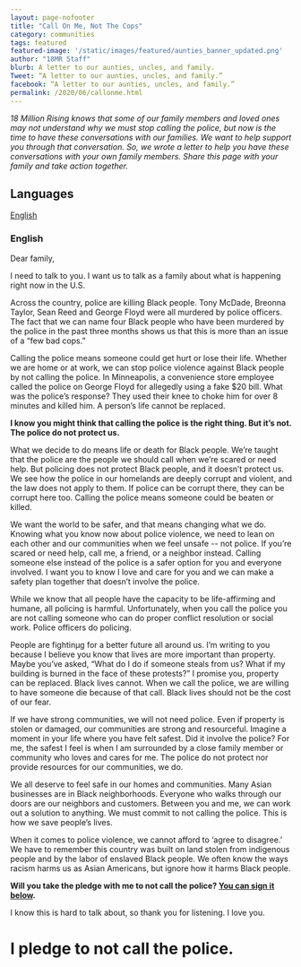 ```yaml
---
layout: page-nofooter
title: "Call On Me, Not The Cops"
category: communities
tags: featured
featured-image: '/static/images/featured/aunties_banner_updated.png'
author: "18MR Staff" 
blurb: A letter to our aunties, uncles, and family.
Tweet: “A letter to our aunties, uncles, and family.”
facebook: “A letter to our aunties, uncles, and family.”
permalink: /2020/06/callonme.html
---
```


_18 Million Rising knows that some of our family members and loved ones may not understand why we must stop calling the police, but now is the time to have these conversations with our families. We want to help support you through that conversation. So, we wrote a letter to help  you have these conversations with your own family members. Share this page with your family and take action together._

## Languages
<a href="#en">English</a>

<h3 id="en">English</h3>

Dear family,

I need to talk to you. I want us to talk as a family about what is happening right now in the U.S.

Across the country, police are killing Black people. Tony McDade, Breonna Taylor, Sean Reed and George Floyd were all murdered by police officers. The fact that we can name four Black people who have been murdered by the police in the past three months shows us that this is more than an issue of a “few bad cops.” 

Calling the police means someone could get hurt or lose their life. Whether we are home or at work, we can stop police violence against Black people by not calling the police. In Minneapolis, a convenience store employee called the police on George Floyd for allegedly using a fake $20 bill. What was the police’s response? They used their knee to choke him for over 8 minutes and killed him. A person’s life cannot be replaced.

__I know you might think that calling the police is the right thing. But it’s not. The police do not protect us.__

What we decide to do means life or death for Black people. We’re taught that the police are the people we should call when we’re scared or need help. But policing does not protect Black people, and it doesn’t protect us. We see how the police in our homelands are deeply corrupt and violent, and the law does not apply to them. If police can be corrupt there, they can be corrupt here too. Calling the police means someone could be beaten or killed. 

We want the world to be safer, and that means changing what we do. Knowing what you know now about police violence, we need to lean on each other and our communities when we feel unsafe -- not police. If you’re scared or need help, call me, a friend, or a neighbor instead. Calling someone else instead of the police is a safer option for you and everyone involved. I want you to know I love and care for you and we can make a safety plan together that doesn’t involve the police. 

While we know that all people have the capacity to be life-affirming and humane, all policing is harmful. Unfortunately, when you call the police you are not calling someone who can do proper conflict resolution or social work. Police officers do policing.

People are fightinµg for a better future all around us. I’m writing to you because I believe you know that lives are more important than property. Maybe you’ve asked, “What do I do if someone steals from us? What if my building is burned in the face of these protests?” I promise you, property can be replaced. Black lives cannot. When we call the police, we are willing to have someone die because of that call. Black lives should not be the cost of our fear.

If we have strong communities, we will not need police. Even if property is stolen or damaged, our communities are strong and resourceful. Imagine a moment in your life where you have felt safest. Did it involve the police? For me, the safest I feel is when I am surrounded by a close family member or community who loves and cares for me. The police do not protect nor provide resources for our communities, we do.

We all deserve to feel safe in our homes and communities. Many Asian businesses are in Black neighborhoods. Everyone who walks through our doors are our neighbors and customers. Between you and me, we can work out a solution to anything. We must commit to not calling the police. This is how we save people’s lives. 

When it comes to police violence, we cannot afford to ‘agree to disagree.’ We have to remember this country was built on land stolen from indigenous people and by the labor of enslaved Black people. We often know the ways racism harms us as Asian Americans, but ignore how it harms Black people. 

__Will you take the pledge with me to not call the police? <a href="#pledge-spot">You can sign it below</a>.__ 

I know this is hard to talk about, so thank you for listening. I love you.

<h1 id="pledge-spot">I pledge to not call the police.</h1>

<link href='https://actionnetwork.org/css/style-embed-whitelabel-v3.css' rel='stylesheet' type='text/css' /><script src='https://actionnetwork.org/widgets/v3/petition/call-on-me-not-the-cops?format=js&source=widget'></script><div id='can-petition-area-call-on-me-not-the-cops' style='width: 100%'><!-- this div is the target for our HTML insertion --></div>